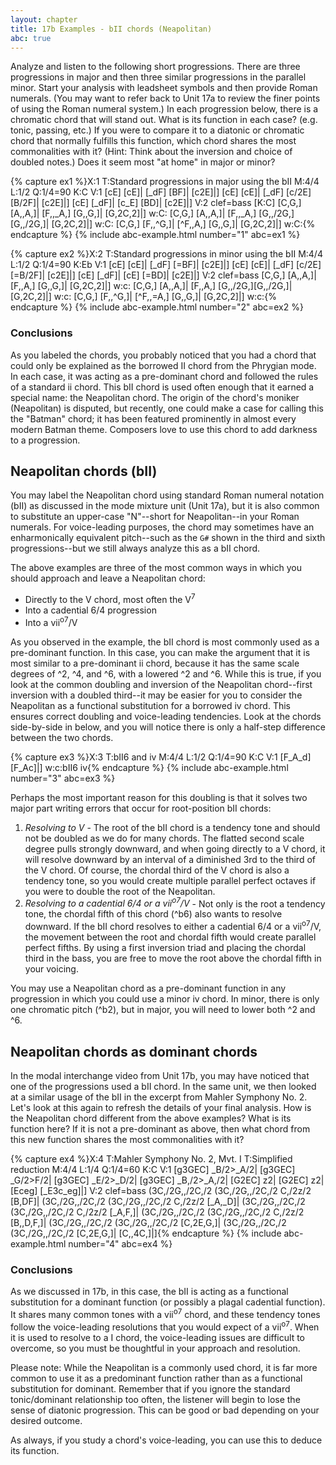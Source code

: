 ```yaml
---
layout: chapter
title: 17b Examples - bII chords (Neapolitan)
abc: true
---
```


Analyze and listen to the following short progressions. There are three progressions in major and then three similar progressions in the parallel minor. Start your analysis with leadsheet symbols and then provide Roman numerals. (You may want to refer back to Unit 17a to review the finer points of using the Roman numeral system.) In each progression below, there is a chromatic chord that will stand out. What is its function in each case? (e.g. tonic, passing, etc.) If you were to compare it to a diatonic or chromatic chord that normally fulfills this function, which chord shares the most commonalities with it? (Hint: Think about the inversion and choice of doubled notes.) Does it seem most "at home" in major or minor?

{% capture ex1 %}X:1
T:Standard progressions in major using the bII
M:4/4
L:1/2
Q:1/4=90
K:C
V:1
[cE] [cE]| [_dF] [BF]| [c2E]|]
[cE] [cE]| [_dF] [c/2E][B/2F]| [c2E]|]
[cE] [_dF]| [c_E] [BD]| [c2E]|]
V:2 clef=bass
[K:C] [C,G,] [A,,A,]| [F,,_A,] [G,,G,]| [G,2C,2]|]
w:C:
[C,G,] [A,,A,]| [F,,_A,] [G,,/2G,][G,,/2G,]| [G,2C,2]|]
w:C:
[C,G,] [F,,^G,]| [^F,,A,] [G,,G,]| [G,2C,2]|]
w:C:{% endcapture %}
{% include abc-example.html number="1" abc=ex1 %}

{% capture ex2 %}X:2
T:Standard progressions in minor using the bII
M:4/4
L:1/2
Q:1/4=90
K:Eb
V:1
[cE] [cE]| [_dF] [=BF]| [c2E]|]
[cE] [cE]| [_dF] [c/2E][=B/2F]| [c2E]|]
[cE] [_dF]| [cE] [=BD]| [c2E]|]
V:2 clef=bass
[C,G,] [A,,A,]| [F,,A,] [G,,G,]| [G,2C,2]|]
w:c:
[C,G,] [A,,A,]| [F,,A,] [G,,/2G,][G,,/2G,]| [G,2C,2]|]
w:c:
[C,G,] [F,,^G,]| [^F,,=A,] [G,,G,]| [G,2C,2]|]
w:c:{% endcapture %}
{% include abc-example.html number="2" abc=ex2 %}

### Conclusions

As you labeled the chords, you probably noticed that you had a chord that could only be explained as the borrowed II chord from the Phrygian mode. In each case, it was acting as a pre-dominant chord and followed the rules of a standard ii chord. This bII chord is used often enough that it earned a special name: the Neapolitan chord. The origin of the chord's moniker (Neapolitan) is disputed, but recently, one could make a case for calling this the "Batman" chord; it has been featured prominently in almost every modern Batman theme. Composers love to use this chord to add darkness to a progression.

## Neapolitan chords (bII)

You may label the Neapolitan chord using standard Roman numeral notation (bII) as discussed in the mode mixture unit (Unit 17a), but it is also common to substitute an upper-case "N"--short for Neapolitan--in your Roman numerals. For voice-leading purposes, the chord may sometimes have an enharmonically equivalent pitch--such as the `G#` shown in the third and sixth progressions--but we still always analyze this as a bII chord.

The above examples are three of the most common ways in which you should approach and leave a Neapolitan chord:
- Directly to the V chord, most often the V<sup>7</sup>
- Into a cadential 6/4 progression
- Into a vii<sup>o7</sup>/V

As you observed in the example, the bII chord is most commonly used as a pre-dominant function. In this case, you can make the argument that it is most similar to a pre-dominant ii chord, because it has the same scale degrees of ^2, ^4, and ^6, with a lowered ^2 and ^6. While this is true, if you look at the common doubling and inversion of the Neapolitan chord--first inversion with a doubled third--it may be easier for you to consider the Neapolitan as a functional substitution for a borrowed iv chord. This ensures correct doubling and voice-leading tendencies. Look at the chords side-by-side in below, and you will notice there is only a half-step difference between the two chords.

{% capture ex3 %}X:3
T:bII6 and iv
M:4/4
L:1/2
Q:1/4=90
K:C
V:1
[F_A_d] [F_Ac]|]
w:c:bII6 iv{% endcapture %}
{% include abc-example.html number="3" abc=ex3 %}

Perhaps the most important reason for this doubling is that it solves two major part writing errors that occur for root-position bII chords:
1. *Resolving to V* - The root of the bII chord is a tendency tone and should not be doubled as we do for many chords. The flatted second scale degree pulls strongly downward, and when going directly to a V chord, it will resolve downward by an interval of a diminished 3rd to the third of the V chord. Of course, the chordal third of the V chord is also a tendency tone, so you would create multiple parallel perfect octaves if you were to double the root of the Neapolitan. 
2. *Resolving to a cadential 6/4 or a vii<sup>o7</sup>/V* - Not only is the root a tendency tone, the chordal fifth of this chord (^b6) also wants to resolve downward. If the bII chord resolves to either a cadential 6/4 or a vii<sup>o7</sup>/V, the movement between the root and chordal fifth would create parallel perfect fifths. By using a first inversion triad and placing the chordal third in the bass, you are free to move the root above the chordal fifth in your voicing.

You may use a Neapolitan chord as a pre-dominant function in any progression in which you could use a minor iv chord. In minor, there is only one chromatic pitch (^b2), but in major, you will need to lower both ^2 and ^6.

## Neapolitan chords as dominant chords

In the modal interchange video from Unit 17b, you may have noticed that one of the progressions used a bII chord. In the same unit, we then looked at a similar usage of the bII in the excerpt from Mahler Symphony No. 2. Let's look at this again to refresh the details of your final analysis. How is the Neapolitan chord different from the above examples? What is its function here? If it is not a pre-dominant as above, then what chord from this new function shares the most commonalities with it?

{% capture ex4 %}X:4
T:Mahler Symphony No. 2, Mvt. I
T:Simplified reduction
M:4/4
L:1/4
Q:1/4=60
K:C
V:1
[g3GEC] _B/2>_A/2| [g3GEC] _G/2>F/2| [g3GEC] _E/2>_D/2|
[g3GEC] _B,/2>_A,/2| [G2EC] z2| [G2EC] z2| [Eceg] [_E3c_eg]|]
V:2 clef=bass
(3C,/2G,,/2C,/2 (3C,/2G,,/2C,/2 C,/2z/2 [B,DF]| (3C,/2G,,/2C,/2 (3C,/2G,,/2C,/2 C,/2z/2 [_A,_D]| (3C,/2G,,/2C,/2 (3C,/2G,,/2C,/2 C,/2z/2 [_A,F,]|
(3C,/2G,,/2C,/2 (3C,/2G,,/2C,/2 C,/2z/2 [B,,D,F,]| (3C,/2G,,/2C,/2 (3C,/2G,,/2C,/2 [C,2E,G,]| (3C,/2G,,/2C,/2 (3C,/2G,,/2C,/2 [C,2E,G,]| [C,,4C,]|]{% endcapture %}
{% include abc-example.html number="4" abc=ex4 %}

### Conclusions

As we discussed in 17b, in this case, the bII is acting as a functional substitution for a dominant function (or possibly a plagal cadential function). It shares many common tones with a vii<sup>o7</sup> chord, and these tendency tones follow the voice-leading resolutions that you would expect of a vii<sup>o7</sup>. When it is used to resolve to a I chord, the voice-leading issues are difficult to overcome, so you must be thoughtful in your approach and resolution. 

Please note: While the Neapolitan is a commonly used chord, it is far more common to use it as a predominant function rather than as a functional substitution for dominant. Remember that if you ignore the standard tonic/dominant relationship too often, the listener will begin to lose the sense of diatonic progression. This can be good or bad depending on your desired outcome.

As always, if you study a chord's voice-leading, you can use this to deduce its function.